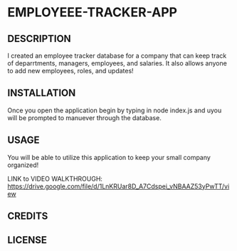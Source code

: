 # EMPLOYEEE-TRACKER-APP

## DESCRIPTION
I created an employee tracker database for a company that can keep track of deparrtments, managers, employees, and salaries. It also allows anyone to add new employees, roles, and updates!

## INSTALLATION
Once you open the application begin by typing in node index.js and uyou will be prompted to manuever through the database.

## USAGE
You will be able to utilize this application to keep your small company organized!

LINK to VIDEO WALKTHROUGH: https://drive.google.com/file/d/1LnKRUar8D_A7Cdspei_vNBAAZ53yPwTT/view

## CREDITS

## LICENSE